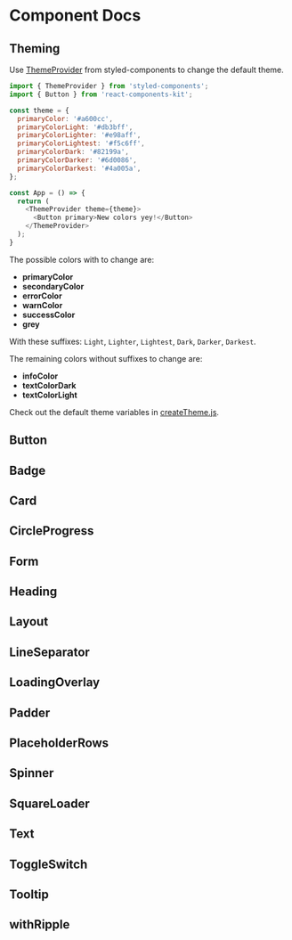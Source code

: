 # Component Docs

## Theming
Use [ThemeProvider](https://github.com/styled-components/styled-components#theming)
from styled-components to change the default theme.

```javascript
import { ThemeProvider } from 'styled-components';
import { Button } from 'react-components-kit';

const theme = {
  primaryColor: '#a600cc',
  primaryColorLight: '#db3bff',
  primaryColorLighter: '#e98aff',
  primaryColorLightest: '#f5c6ff',
  primaryColorDark: '#82199a',
  primaryColorDarker: '#6d0086',
  primaryColorDarkest: '#4a005a',
};

const App = () => {
  return (
    <ThemeProvider theme={theme}>
      <Button primary>New colors yey!</Button>
    </ThemeProvider>
  );
}
```

The possible colors with to change are:
* **primaryColor**
* **secondaryColor**
* **errorColor**
* **warnColor**
* **successColor**
* **grey**

With these suffixes: `Light`, `Lighter`, `Lightest`, `Dark`, `Darker`, `Darkest`.

The remaining colors without suffixes to change are:
* **infoColor**
* **textColorDark**
* **textColorLight**

Check out the default theme variables in [createTheme.js](components/createTheme.js).

## Button

## Badge

## Card

## CircleProgress

## Form

## Heading

## Layout

## LineSeparator

## LoadingOverlay

## Padder

## PlaceholderRows

## Spinner

## SquareLoader

## Text

## ToggleSwitch

## Tooltip

## withRipple
